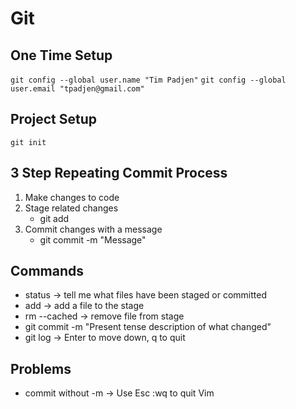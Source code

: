 # Git

## One Time Setup

`git config --global user.name "Tim Padjen"`
`git config --global user.email "tpadjen@gmail.com"`

## Project Setup

`git init`

## 3 Step Repeating Commit Process
1. Make changes to code
2. Stage related changes
    * git add
3. Commit changes with a message
    * git commit -m "Message"

## Commands

* status -> tell me what files have been staged or committed
* add -> add a file to the stage
* rm --cached -> remove file from stage
* git commit -m "Present tense description of what changed"
* git log -> Enter to move down, q to quit

## Problems
* commit without -m -> Use Esc :wq to quit Vim